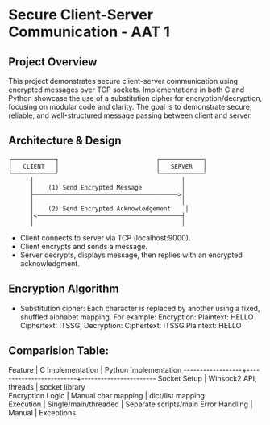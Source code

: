 # Secure Client-Server Communication - AAT 1 
## Project Overview
This project demonstrates secure client-server communication using encrypted messages over TCP sockets. Implementations in both C and Python showcase the use of a substitution cipher for encryption/decryption, focusing on modular code and clarity. The goal is to demonstrate secure, reliable, and well-structured message passing between client and server.
## Architecture & Design
    ┌────────────┐                           ┌────────────┐
    │   CLIENT   │                           │   SERVER   │
    └────────────┘                           └────────────┘
          │                                         │
          │    (1) Send Encrypted Message           │
          ├────────────────────────────────────────>│
          │                                         │
          │    (2) Send Encrypted Acknowledgement    │
          │<────────────────────────────────────────┤
          │                                         │

- Client connects to server via TCP (localhost:9000).
- Client encrypts and sends a message.
- Server decrypts, displays message, then replies with an encrypted acknowledgment.

## Encryption Algorithm
- Substitution cipher: Each character is replaced by another using a fixed, shuffled alphabet mapping.
For example:
Encryption:
Plaintext: HELLO
Ciphertext: ITSSG,
Decryption:
Ciphertext: ITSSG
Plaintext: HELLO

## Comparision Table:
Feature           |  C Implementation       |  Python Implementation
------------------+-------------------------+-----------------------
Socket Setup      |  Winsock2 API, threads  |  socket library       
Encryption Logic  |  Manual char mapping    |  dict/list mapping    
Execution         |  Single/main/threaded   |  Separate scripts/main
Error Handling    |  Manual                 |  Exceptions           


